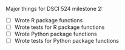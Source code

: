Major things for DSCI 524 milestone 2:
- [ ] Wrote R package functions
- [ ] Wrote tests for R package functions
- [ ] Wrote Python package functions
- [ ] Wrote tests for Python package functions
